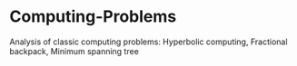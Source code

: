 # Computing-Problems
Analysis of classic computing problems: Hyperbolic computing, Fractional backpack, Minimum spanning tree 
